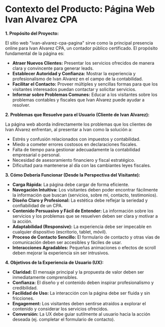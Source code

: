 # Contexto del Producto: Página Web Ivan Alvarez CPA

**1. Propósito del Proyecto:**

El sitio web "ivan-alvarez-cpa-pagina" sirve como la principal presencia online para Ivan Alvarez CPA, un contador público certificado. El propósito fundamental de la página es:

*   **Atraer Nuevos Clientes:** Presentar los servicios ofrecidos de manera clara y convincente para generar leads.
*   **Establecer Autoridad y Confianza:** Mostrar la experiencia y profesionalismo de Ivan Alvarez en el campo de la contabilidad.
*   **Facilitar el Contacto:** Proveer múltiples y sencillas formas para que los visitantes interesados puedan contactar y solicitar servicios.
*   **Informar sobre Problemas Comunes:** Educar a los visitantes sobre los problemas contables y fiscales que Ivan Alvarez puede ayudar a resolver.

**2. Problemas que Resuelve para el Usuario (Cliente de Ivan Alvarez):**

La página web aborda indirectamente los problemas que los clientes de Ivan Alvarez enfrentan, al presentar a Ivan como la solución a:

*   Estrés y confusión relacionados con impuestos y contabilidad.
*   Miedo a cometer errores costosos en declaraciones fiscales.
*   Falta de tiempo para gestionar adecuadamente la contabilidad empresarial o personal.
*   Necesidad de asesoramiento financiero y fiscal estratégico.
*   Dificultad para mantenerse al día con las cambiantes leyes fiscales.

**3. Cómo Debería Funcionar (Desde la Perspectiva del Visitante):**

*   **Carga Rápida:** La página debe cargar de forma eficiente.
*   **Navegación Intuitiva:** Los visitantes deben poder encontrar fácilmente la información que buscan (servicios, sobre mí, contacto, testimonios).
*   **Diseño Claro y Profesional:** La estética debe reflejar la seriedad y confiabilidad de un CPA.
*   **Contenido Persuasivo y Fácil de Entender:** La información sobre los servicios y los problemas que se resuelven deben ser clara y motivar a la acción.
*   **Adaptabilidad (Responsive):** La experiencia debe ser impecable en cualquier dispositivo (escritorio, tablet, móvil).
*   **Proceso de Contacto Sencillo:** El formulario de contacto y otras vías de comunicación deben ser accesibles y fáciles de usar.
*   **Interacciones Agradables:** Pequeñas animaciones o efectos de scroll deben mejorar la experiencia sin ser intrusivos.

**4. Objetivos de la Experiencia de Usuario (UX):**

*   **Claridad:** El mensaje principal y la propuesta de valor deben ser inmediatamente comprensibles.
*   **Confianza:** El diseño y el contenido deben inspirar profesionalismo y credibilidad.
*   **Facilidad de Uso:** La interacción con la página debe ser fluida y sin fricciones.
*   **Engagement:** Los visitantes deben sentirse atraídos a explorar el contenido y considerar los servicios ofrecidos.
*   **Conversión:** La UX debe guiar sutilmente al usuario hacia la acción deseada (ej. completar el formulario de contacto). 
